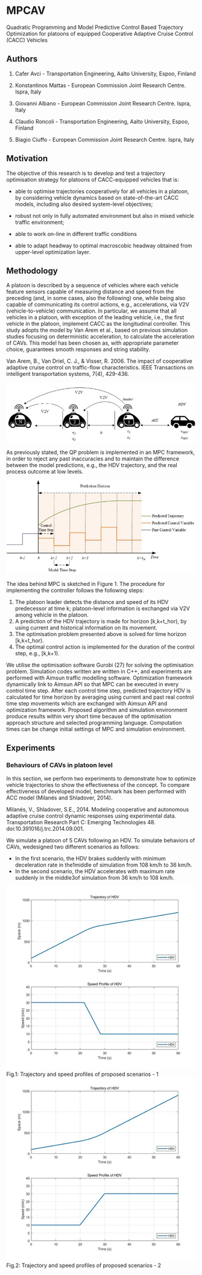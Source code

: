 # MPCAV
Quadratic Programming and Model Predictive Control Based Trajectory Optimization for platoons of equipped Cooperative Adaptive Cruise Control (CACC) Vehicles

## Authors

1. Cafer Avci - Transportation Engineering, Aalto University, Espoo, Finland

2. Konstantinos Mattas - European Commission Joint Research Centre. Ispra, Italy

3. Giovanni Albano - European Commission Joint Research Centre. Ispra, Italy

4. Claudio Roncoli - Transportation Engineering, Aalto University, Espoo, Finland

5. Biagio Ciuffo - European Commission Joint Research Centre. Ispra, Italy


## Motivation

The objective of this research is to develop and test a trajectory optimisation strategy for platoons of CACC-equipped vehicles that is:

* able to optimise trajectories cooperatively for all vehicles in a platoon, by considering vehicle dynamics based on state-of-the-art CACC models, including also desired system-level objectives;

* robust not only in fully automated environment but also in mixed vehicle traffic environment;

* able to work on-line in different traffic conditions

* able to adapt headway to optimal macroscobic headway obtained from upper-level optimization layer.

## Methodology

A platoon is described by a sequence of vehicles where each vehicle feature sensors capable of measuring distance and speed from the preceding (and, in some cases, also the following) one, while being also capable of communicating its control actions, e.g., accelerations, via V2V (vehicle-to-vehicle) communication. In particular, we assume that all vehicles in a platoon, with exception of the leading vehicle, i.e., the first vehicle in the platoon, implement CACC as the longitudinal controller. This study adopts the model by Van Arem et al., based on previous simulation studies focusing on deterministic acceleration, to calculate the acceleration of CAVs. This model has been chosen as, with appropriate parameter choice, guarantees smooth responses and string stability. 

Van Arem, B., Van Driel, C. J., & Visser, R. 2006. The impact of cooperative adaptive cruise control on traffic-flow characteristics. IEEE Transactions on intelligent transportation systems, 7(4), 429-436.

![alt text](https://github.com/caferavci/MPCAV/blob/main/Media/CACC_Model.jpg)

As previously stated, the QP problem is implemented in an MPC framework, in order to reject any past inaccuracies and to maintain the difference between the model predictions, e.g., the HDV trajectory, and the real process outcome at low levels. 

![alt text](https://github.com/caferavci/MPCAV/blob/main/Media/MPC_Fig.jpg)

The idea behind MPC is sketched in Figure 1. The procedure for implementing the controller follows the following steps:
1. The platoon leader detects the distance and speed of its HDV predecessor at time k; platoon-level information is exchanged via V2V among vehicle in the platoon.
2. A prediction of the HDV trajectory is made for horizon [k,k+t_hor), by using current and historical information on its movement.
3. The optimisation problem presented above is solved for time horizon [k,k+t_hor).
4. The optimal control action is implemented for the duration of the control step, e.g., [k,k+1).

We utilise the optimisation software Gurobi (27) for solving the optimisation problem. Simulation codes written are written in C++, and experiments are performed with Aimsun traffic modelling software. Optimization framework dynamically link to Aimsun API so that MPC can be executed in every control time step. After each control time step, predicted trajectory HDV is calculated for time horizon by averaging  using current and past real control time step movements which are exchanged with Aimsun API and optimization framework. Proposed algorithm and simulation environment produce results within very short time because of the optimisation approach structure and selected programming language. Computation times can be change initial settings of MPC and simulation environment. 

## Experiments

### Behaviours of CAVs in platoon level

In this section, we perform two experiments to demonstrate how to optimize vehicle trajectories to show the effectiveness of the concept. To compare effectiveness of developed model, benchmark has been performed with ACC model (Milanés and Shladover, 2014).

Milanés, V., Shladover, S.E., 2014. Modeling cooperative and autonomous adaptive cruise control dynamic responses using experimental data. Transportation Research Part C: Emerging Technologies 48. doi:10.391016/j.trc.2014.09.001.

We simulate a platoon of 5 CAVs following an HDV. To simulate behaviors of CAVs, wedesigned two different scenarios as follows:

* In the first scenario, the HDV brakes suddenly with minimum deceleration rate in the1middle of simulation from 108 km/h to 36 km/h.
* In the second scenario, the HDV accelerates with maximum rate suddenly in the middle3of simulation from 36 km/h to 108 km/h.

![alt text](https://github.com/caferavci/MPCAV/blob/main/Media/SCN1.jpg)
Fig.1: Trajectory and speed profiles of proposed scenarios - 1
![alt text](https://github.com/caferavci/MPCAV/blob/main/Media/SCN2.jpg)
Fig.2: Trajectory and speed profiles of proposed scenarios - 2
